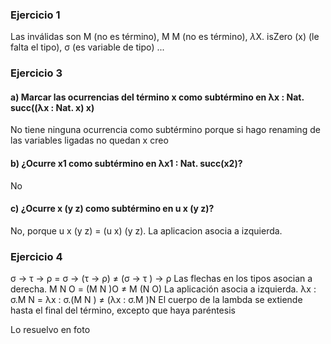 ### Ejercicio 1
Las inválidas son M (no es término), M M (no es término), $\lambda$X. isZero (x) (le falta el tipo), σ (es variable de tipo) ...

### Ejercicio 3
#### a) Marcar las ocurrencias del término x como subtérmino en λx : Nat. succ((λx : Nat. x) x)
No tiene ninguna ocurrencia como subtérmino porque si hago renaming de las variables ligadas no quedan x creo

#### b) ¿Ocurre x1 como subtérmino en λx1 : Nat. succ(x2)?
No 

#### c) ¿Ocurre x (y z) como subtérmino en u x (y z)?
No, porque u x (y z) = (u x) (y z). La aplicacion asocia a izquierda.


### Ejercicio 4
σ → τ → ρ = σ → (τ → ρ) $\neq$ (σ → τ ) → ρ Las flechas en los tipos asocian a derecha.
M N O = (M N )O $\neq$ M (N O) La aplicación asocia a izquierda.
λx : σ.M N = λx : σ.(M N ) $\neq$ (λx : σ.M )N El cuerpo de la lambda se extiende hasta el final del término, excepto que haya paréntesis

Lo resuelvo en foto